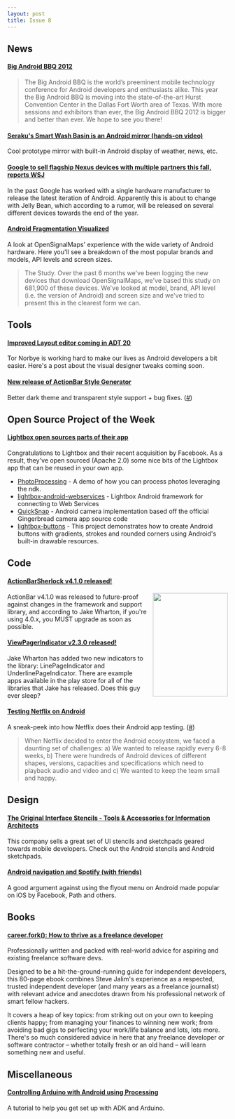 ```yaml
---
layout: post
title: Issue 8
---
```

## News

#### [Big Android BBQ 2012](http://www.bigandroidbbq.com/)
> The Big Android BBQ is the world’s preeminent mobile technology conference for Android developers and enthusiasts alike. This year the Big Android BBQ is moving into the state-of-the-art Hurst Convention Center in the Dallas Fort Worth area of Texas.
With more sessions and exhibitors than ever, the Big Android BBQ 2012 is bigger and better than ever.
We hope to see you there!

#### [Seraku's Smart Wash Basin is an Android mirror (hands-on video)](http://theverge.com/2012/5/10/3013168/seraku-android-mirror-prototype-hands-on)
Cool prototype mirror with built-in Android display of weather, news, etc.

#### [Google to sell flagship Nexus devices with multiple partners this fall, reports WSJ](http://mobile.theverge.com/2012/5/15/3022682/google-direct-sales-multiple-device-OEMs)
In the past Google has worked with a single hardware manufacturer to release the latest iteration of Android. Apparently this is about to change with Jelly Bean, which according to a rumor, will be released on several different devices towards the end of the year.

#### [Android Fragmentation Visualized](http://opensignalmaps.com/reports/fragmentation.php?)
A look at OpenSignalMaps' experience with the wide variety of Android hardware. Here you'll see a breakdown of the most popular brands and models, API levels and screen sizes.
> The Study. Over the past 6 months we've been logging the new devices that download OpenSignalMaps, we've based this study on 681,900 of these devices. We've looked at model, brand, API level (i.e. the version of Android) and screen size and we've tried to present this in the clearest form we can.

## Tools

#### [Improved Layout editor coming in ADT 20](http://tools.android.com/recent/layoutwindows)
Tor Norbye is working hard to make our lives as Android developers a bit easier. Here's a post about the visual designer tweaks coming soon.

#### [New release of ActionBar Style Generator](http://jgilfelt.github.com/android-actionbarstylegenerator/)
Better dark theme and transparent style support + bug fixes. ([#](http://twitter.com/#!/readyState/statuses/203819902887407616))

## Open Source Project of the Week
#### [Lightbox open sources parts of their app](https://github.com/lightbox)
Congratulations to Lightbox and their recent acquisition by Facebook. As a result, they've open sourced (Apache 2.0) some nice bits of the Lightbox app that can be reused in your own app.

* [PhotoProcessing](https://github.com/lightbox/PhotoProcessing) - A demo of how you can process photos leveraging the ndk.
* [lightbox-android-webservices](https://github.com/lightbox/lightbox-android-webservices) - Lightbox Android framework for connecting to Web Services
* [QuickSnap](https://github.com/lightbox/QuickSnap) - Android camera implementation based off the official Gingerbread camera app source code
* [lightbox-buttons](https://github.com/lightbox/lightbox-buttons) - This project demonstrates how to create Android buttons with gradients, strokes and rounded corners using Android's built-in drawable resources.

## Code

#### [ActionBarSherlock v4.1.0 released!](https://plus.google.com/u/0/108284392618554783657/posts/j5C5cnz61iv)
<img style="float:right; margin-left:1em;" src="https://lh6.googleusercontent.com/-OOC0V2ZJ_EY/T7bMXbfhFVI/AAAAAAAACqQ/PYGCaxs2ntY/s472/20613987.jpg" width="171" height="236" />
ActionBar v4.1.0 was released to future-proof against changes in the framework and support library, and according to Jake Wharton, if you're using 4.0.x, you MUST upgrade as soon as possible.

#### [ViewPagerIndicator v2.3.0 released!](https://plus.google.com/108284392618554783657/posts/U6jGj4jq95N)
Jake Wharton has added two new indicators to the library: LinePageIndicator and UnderlinePageIndicator. There are example apps available in the play store for all of the libraries that Jake has released. Does this guy ever sleep?

#### [Testing Netflix on Android](http://techblog.netflix.com/2012/03/testing-netflix-on-android.html)
A sneak-peek into how Netflix does their Android app testing. ([#](http://twitter.com/#!/kdarty/statuses/203552181205479424))
> When Netflix decided to enter the Android ecosystem, we faced a daunting set of challenges: a) We wanted to release rapidly every 6-8 weeks, b) There were hundreds of Android devices of different shapes, versions, capacities and specifications which need to playback audio and video and c) We wanted to keep the team small and happy.

## Design

#### [The Original Interface Stencils - Tools & Accessories for Information Architects](http://www.uistencils.com/)
This company sells a great set of UI stencils and sketchpads geared towards mobile developers. Check out the Android stencils and Android sketchpads.

#### [Android navigation and Spotify (with friends)](http://alexanderblom.se/2012/04/23/android-navigation-and-spotify/)
A good argument against using the flyout menu on Android made popular on iOS by Facebook, Path and others.


## Books

#### [career.fork(): How to thrive as a freelance developer](http://signup.freelancedeveloperbook.com/)
Professionally written and packed with real-world advice for aspiring and existing freelance software devs.

Designed to be a hit-the-ground-running guide for independent developers, this 80-page ebook combines Steve Jalim's experience as a respected, trusted independent developer (and many years as a freelance journalist) with relevant advice and anecdotes drawn from his professional network of smart fellow hackers.

It covers a heap of key topics: from striking out on your own to keeping clients happy; from managing your finances to winning new work; from avoiding bad gigs to perfecting your work/life balance and lots, lots more. There's so much considered advice in here that any freelance developer or software contractor – whether totally fresh or an old hand – will learn something new and useful.


## Miscellaneous

#### [Controlling Arduino with Android using Processing](http://stream.tellart.com/controlling-arduino-with-android/)
A tutorial to help you get set up with ADK and Arduino.


